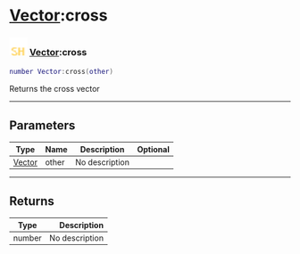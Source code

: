 # [Vector](../vector/README.md):cross

### <img src="../../.gitbook/assets/shared.png" width="32" height="32" /> [Vector](../vector/README.md):cross

```lua
number Vector:cross(other)
```

Returns the cross vector<br>

-----------------
## Parameters

| Type   | Name | Description | Optional |
| ------ | ---- | ----------- | -------: |
| [Vector](../vector/README.md) | other | No description |   |

-----------------
## Returns

| Type   | Description |
| ------ | ----------: |
| number | No description |
